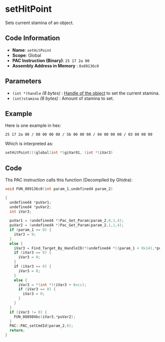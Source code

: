 # setHitPoint

Sets current stamina of an object.

## Code Information

- **Name**: `setHitPoint`
- **Scope**: Global
- **PAC Instruction (Binary)**: `25 17 2a 00`
- **Assembly Address in Memory** : `0x89136c0`

## Parameters

- `(int *)handle` *(8 bytes)* : [Handle of the object](./guide/how-to-get-a-handle.md) to set the current stamina.
- `(int)stamina` *(8 bytes)* : Amount of stamina to set.

## Example

Here is one example in hex:

```25 17 2a 00 / 08 00 00 00 / 5b 00 00 00 / 04 00 00 00 / 03 00 00 00```

Which is interpreted as:

```c
setHitPoint(((global)int *)giVar91, (int *)iVar3)
```

## Code

Ths PAC instruction calls this function (Decompiled by Ghidra):

```c
void FUN_089136c0(int param_1,undefined4 param_2)

{
  undefined4 *puVar1;
  undefined4 *puVar2;
  int iVar3;
  
  puVar1 = (undefined4 *)Pac_Get_Param(param_2,0,1,4);
  puVar2 = (undefined4 *)Pac_Get_Param(param_2,1,1,4);
  if (param_1 == 0) {
    iVar3 = 0;
  }
  else {
    iVar3 = Find_Target_By_HandleID(*(undefined4 *)(param_1 + 0x14),*puVar1,1);
    if (iVar3 == 0) {
      iVar3 = 0;
    }
    if (iVar3 == 0) {
      iVar3 = 0;
    }
    else {
      iVar3 = *(int *)(iVar3 + 0xcc);
      if (iVar3 == 0) {
        iVar3 = 0;
      }
    }
  }
  if (iVar3 != 0) {
    FUN_088984bc(iVar3,*puVar2);
  }
  PAC::PAC_setCmdId(param_2,0);
  return;
}
```

